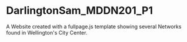 # DarlingtonSam_MDDN201_P1
A Website created with a fullpage.js template showing several Networks found in Wellington's City Center.
